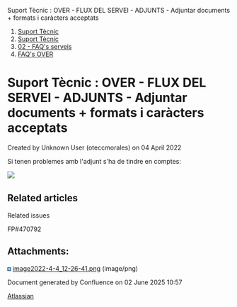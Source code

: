 Suport Tècnic : OVER - FLUX DEL SERVEI - ADJUNTS - Adjuntar documents + formats i caràcters acceptats  

1.  [Suport Tècnic](index.html)
2.  [Suport Tècnic](13893782.html)
3.  [02 - FAQ's serveis](26313393.html)
4.  [FAQ's OVER](28705589.html)

Suport Tècnic : OVER - FLUX DEL SERVEI - ADJUNTS - Adjuntar documents + formats i caràcters acceptats
=====================================================================================================

Created by Unknown User (oteccmorales) on 04 April 2022

Si tenen problemes amb l'adjunt s'ha de tindre en comptes:

![](attachments/64980877/64980878.png)

  

  

Related articles
----------------

  

Related issues

FP#470792 

Attachments:
------------

![](images/icons/bullet_blue.gif) [image2022-4-4\_12-26-41.png](attachments/64980877/64980878.png) (image/png)  

Document generated by Confluence on 02 June 2025 10:57

[Atlassian](http://www.atlassian.com/)